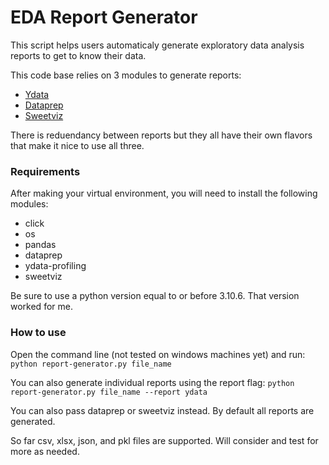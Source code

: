# EDA Report Generator
This script helps users automaticaly generate exploratory data analysis reports to get to know their data.

This code base relies on 3 modules to generate reports:
- [Ydata](https://ydata-profiling.ydata.ai/docs/master/index.html)
- [Dataprep](https://dataprep.ai)
- [Sweetviz](https://github.com/fbdesignpro/sweetviz)

There is reduendancy between reports but they all have their own flavors that make it nice to use all three.

### Requirements
After making your virtual environment, you will need to install the following modules:
- click
- os
- pandas
- dataprep
- ydata-profiling
- sweetviz

Be sure to use a python version equal to or before 3.10.6. That version worked for me.

### How to use

Open the command line (not tested on windows machines yet) and run:
`python report-generator.py file_name`

You can also generate individual reports using the report flag:
`python report-generator.py file_name --report ydata`

You can also pass dataprep or sweetviz instead. By default all reports are generated.

So far csv, xlsx, json, and pkl files are supported. Will consider and test for more as needed.
